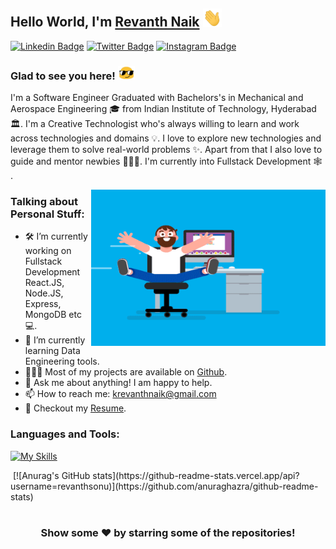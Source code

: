 ## Hello World, I'm [Revanth Naik](https://github.com/revanthsonu/) <img src="https://github.com/singhadarsh0403/singhadarsh0403/blob/master/gifs/Hi.gif" width="30px"></h2>

[![Linkedin Badge](https://img.shields.io/badge/-Revanth%20Nayak-0e76a8?style=flat-square&logo=Linkedin&logoColor=white)](https://www.linkedin.com/in/revanth-nayak/)
[![Twitter Badge](https://img.shields.io/badge/-@revanthsonu007-00acee?style=flat-square&logo=Twitter&logoColor=white)](https://twitter.com/revanthsonu007)
[![Instagram Badge](https://img.shields.io/badge/-@revanth__sonu-e4405f?style=flat-square&logo=Instagram&logoColor=white)](https://www.instagram.com/revanth__sonu/)


### Glad to see you here! <img src="https://github.com/singhadarsh0403/singhadarsh0403/blob/master/gifs/emoji.gif" width="27px"> 

I'm a Software Engineer Graduated with Bachelors's in Mechanical and Aerospace Engineering 🎓 from Indian Institute of Technology, Hyderabad 🏛. I'm a Creative Technologist who's always willing to learn and work across technologies and domains 💡. I love to explore new technologies and leverage them to solve real-world problems ✨. Apart from that I also love to guide and mentor newbies 👨🏻‍💻. I'm currently into Fullstack Development 🕸️ .

<img align="right" height="250" width="375" alt="" src="https://github.com/singhadarsh0403/singhadarsh0403/blob/master/gifs/coder.gif" />

### Talking about Personal Stuff:

- 🛠 I’m currently working on Fullstack Development <br /> React.JS, Node.JS, Express, MongoDB etc 💻.
- 🚀 I’m currently learning Data Engineering tools.
- 👨🏻‍💻 Most of my projects are available on [Github](https://github.com/revanthsonu).
- 💬 Ask me about anything! I am happy to help.
- 📫 How to reach me: krevanthnaik@gmail.com
- 📝 Checkout my [Resume](https://www.linkedin.com/in/revanth-nayak/).

### Languages and Tools:
[![My Skills](https://skillicons.dev/icons?i=cpp,py,r,react,nodejs,netlify,mongodb,express,mysql,js,html,css&perline=5)](https://skillicons.dev)

<!--
<code><img height="25" src="https://raw.githubusercontent.com/github/explore/80688e429a7d4ef2fca1e82350fe8e3517d3494d/topics/cpp/cpp.png" alt="cpp"></code>
<code><img height="25" src="https://raw.githubusercontent.com/github/explore/80688e429a7d4ef2fca1e82350fe8e3517d3494d/topics/html/html.png" alt="html"></code>
<code><img height="25" src="https://raw.githubusercontent.com/github/explore/80688e429a7d4ef2fca1e82350fe8e3517d3494d/topics/css/css.png" alt="css"></code>
<code><img height="25" src="https://raw.githubusercontent.com/github/explore/80688e429a7d4ef2fca1e82350fe8e3517d3494d/topics/javascript/javascript.png" alt="javascript"></code>
<code><img height="25" src="https://raw.githubusercontent.com/github/explore/80688e429a7d4ef2fca1e82350fe8e3517d3494d/topics/nodejs/nodejs.png" alt="nodejs"></code>
<code><img height="25" src="https://raw.githubusercontent.com/github/explore/80688e429a7d4ef2fca1e82350fe8e3517d3494d/topics/npm/npm.png" alt="nodejs"></code>
<code><img height="25" src="https://raw.githubusercontent.com/github/explore/80688e429a7d4ef2fca1e82350fe8e3517d3494d/topics/sql/sql.png" alt="sql"></code>
<code><img height="25" src="https://encrypted-tbn0.gstatic.com/images?q=tbn%3AANd9GcSTTzPAw-55ssm1Im594xYZ9eRQu2JylrkYLg&usqp=CAU" alt="mongodb"></code>
<code><img height="25" src="https://raw.githubusercontent.com/github/explore/80688e429a7d4ef2fca1e82350fe8e3517d3494d/topics/git/git.png" alt="git"></code>
<code><img height="25" src="https://raw.githubusercontent.com/github/explore/80688e429a7d4ef2fca1e82350fe8e3517d3494d/topics/github-api/github-api.png" alt="github"></code>
<code><img height="25" src="https://raw.githubusercontent.com/github/explore/80688e429a7d4ef2fca1e82350fe8e3517d3494d/topics/terminal/terminal.png" alt="terminal"></code>

-->


<img alt="" src="https://github-readme-stats.vercel.app/api?username=revanthsonu&show_icons=true&hide_border=true" />
[![Anurag's GitHub stats](https://github-readme-stats.vercel.app/api?username=revanthsonu)](https://github.com/anuraghazra/github-readme-stats)

#

<div align="center">

### Show some ❤️ by starring some of the repositories!

</div>
